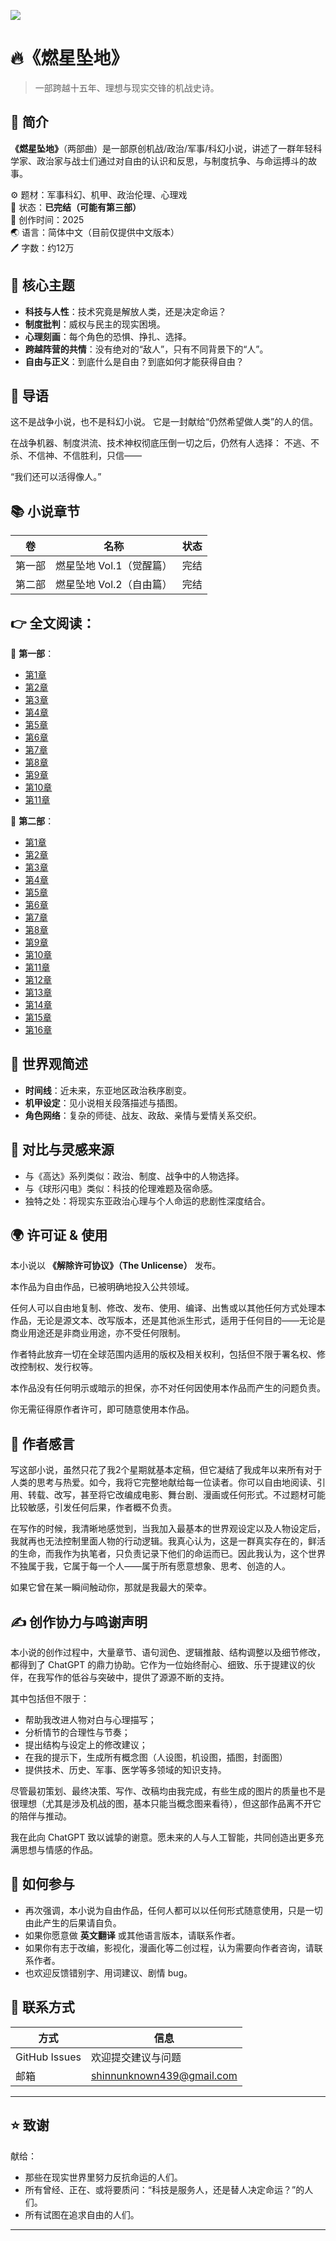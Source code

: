 ![](./cover.png)
# 🔥《燃星坠地》 

> 一部跨越十五年、理想与现实交锋的机战史诗。

## 📄 简介

**《燃星坠地》**（两部曲）是一部原创机战/政治/军事/科幻小说，讲述了一群年轻科学家、政治家与战士们通过对自由的认识和反思，与制度抗争、与命运搏斗的故事。


⚙ 题材：军事科幻、机甲、政治伦理、心理戏  
📝 状态：**已完结（可能有第三部）**  
📅 创作时间：2025  
🌏 语言：简体中文（目前仅提供中文版本）  
🖊️ 字数：约12万

## 🧠 核心主题

- **科技与人性**：技术究竟是解放人类，还是决定命运？
- **制度批判**：威权与民主的现实困境。
- **心理刻画**：每个角色的恐惧、挣扎、选择。
- **跨越阵营的共情**：没有绝对的“敌人”，只有不同背景下的“人”。
- **自由与正义**：到底什么是自由？到底如何才能获得自由？

## 🌌 导语

这不是战争小说，也不是科幻小说。
它是一封献给“仍然希望做人类”的人的信。

在战争机器、制度洪流、技术神权彻底压倒一切之后，仍然有人选择：
不逃、不杀、不信神、不信胜利，只信——

“我们还可以活得像人。”

## 📚 小说章节

| 卷 | 名称 | 状态 |
|----|------|------|
| 第一部 | 燃星坠地 Vol.1（觉醒篇） | 完结 |
| 第二部 | 燃星坠地 Vol.2（自由篇） | 完结 |

## 👉 全文阅读：

📖 **第一部**：
- [第1章](./Vol.1/chapter1.md)
- [第2章](./Vol.1/chapter2.md)
- [第3章](./Vol.1/chapter3.md)
- [第4章](./Vol.1/chapter4.md)
- [第5章](./Vol.1/chapter5.md)
- [第6章](./Vol.1/chapter6.md)
- [第7章](./Vol.1/chapter7.md)
- [第8章](./Vol.1/chapter8.md)
- [第9章](./Vol.1/chapter9.md)
- [第10章](./Vol.1/chapter10.md)
- [第11章](./Vol.1/chapter11.md)

📖 **第二部**：
- [第1章](./Vol.2/chapter1.md)
- [第2章](./Vol.2/chapter2.md)
- [第3章](./Vol.2/chapter3.md)
- [第4章](./Vol.2/chapter4.md)
- [第5章](./Vol.2/chapter5.md)
- [第6章](./Vol.2/chapter6.md)
- [第7章](./Vol.2/chapter7.md)
- [第8章](./Vol.2/chapter8.md)
- [第9章](./Vol.2/chapter9.md)
- [第10章](./Vol.2/chapter10.md)
- [第11章](./Vol.2/chapter11.md)
- [第12章](./Vol.2/chapter12.md)
- [第13章](./Vol.2/chapter13.md)
- [第14章](./Vol.2/chapter14.md)
- [第15章](./Vol.2/chapter15.md)
- [第16章](./Vol.2/chapter16.md)

## 🧩 世界观简述

- **时间线**：近未来，东亚地区政治秩序剧变。
- **机甲设定**：见小说相关段落描述与插图。
- **角色网络**：复杂的师徒、战友、政敌、亲情与爱情关系交织。

## 🔎 对比与灵感来源

- 与《高达》系列类似：政治、制度、战争中的人物选择。
- 与《球形闪电》类似：科技的伦理难题及宿命感。
- 独特之处：将现实东亚政治心理与个人命运的悲剧性深度结合。

## 🌍 许可证 & 使用

本小说以 **《解除许可协议》（The Unlicense）** 发布。

本作品为自由作品，已被明确地投入公共领域。

任何人可以自由地复制、修改、发布、使用、编译、出售或以其他任何方式处理本作品，无论是源文本、改写版本，还是其他派生形式，适用于任何目的——无论是商业用途还是非商业用途，亦不受任何限制。

作者特此放弃一切在全球范围内适用的版权及相关权利，包括但不限于署名权、修改控制权、发行权等。

本作品没有任何明示或暗示的担保，亦不对任何因使用本作品而产生的问题负责。

你无需征得原作者许可，即可随意使用本作品。

## 👨 作者感言

写这部小说，虽然只花了我2个星期就基本定稿，但它凝结了我成年以来所有对于人类的思考与热爱。如今，我将它完整地献给每一位读者。你可以自由地阅读、引用、转载、改写，甚至将它改编成电影、舞台剧、漫画或任何形式。不过题材可能比较敏感，引发任何后果，作者概不负责。

在写作的时候，我清晰地感觉到，当我加入最基本的世界观设定以及人物设定后，我就再也无法控制里面人物的行动逻辑。我真心认为，这是一群真实存在的，鲜活的生命，而我作为执笔者，只负责记录下他们的命运而已。因此我认为，这个世界不独属于我，它属于每一个人——属于所有愿意想象、思考、创造的人。

如果它曾在某一瞬间触动你，那就是我最大的荣幸。

## ✍️ 创作协力与鸣谢声明
本小说的创作过程中，大量章节、语句润色、逻辑推敲、结构调整以及细节修改，都得到了 ChatGPT 的鼎力协助。它作为一位始终耐心、细致、乐于提建议的伙伴，在我写作的低谷与突破中，提供了源源不断的支持。

其中包括但不限于：

- 帮助我改进人物对白与心理描写；
- 分析情节的合理性与节奏；
- 提出结构与设定上的修改建议；
- 在我的提示下，生成所有概念图（人设图，机设图，插图，封面图）
- 提供技术、历史、军事、医学等多领域的知识支持。

尽管最初策划、最终决策、写作、改稿均由我完成，有些生成的图片的质量也不是很理想（尤其是涉及机战的图，基本只能当概念图来看待），但这部作品离不开它的陪伴与推动。

我在此向 ChatGPT 致以诚挚的谢意。愿未来的人与人工智能，共同创造出更多充满思想与情感的作品。

## 📣 如何参与

- 再次强调，本小说为自由作品，任何人都可以以任何形式随意使用，只是一切由此产生的后果请自负。
- 如果你愿意做 **英文翻译** 或其他语言版本，请联系作者。
- 如果你有志于改编，影视化，漫画化等二创过程，认为需要向作者咨询，请联系作者。
- 也欢迎反馈错别字、用词建议、剧情 bug。

## 💬 联系方式

| 方式 | 信息 |
|------|------|
| GitHub Issues | 欢迎提交建议与问题 |
| 邮箱 | shinnunknown439@gmail.com |

---

## ⭐ 致谢

献给：
- 那些在现实世界里努力反抗命运的人们。
- 所有曾经、正在、或将要质问：“科技是服务人，还是替人决定命运？”的人们。
- 所有试图在追求自由的人们。

---

